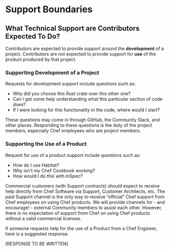 # Support Boundaries

## What Technical Support are Contributors Expected To Do?

Contributors are expected to provide support around the **development** of a project. Contributors are not expected to provide support for **use** of the product produced by that project. 

### Supporting Development of a Project

Requests for development support include questions such as:
* Why did you choose this Rust crate over this other one?
* Can I get some help understanding what this particular section of code does?
* If I were looking for this functionality in the code, where would I start?

These questions may come in through GitHub, the Community Slack, and other places. Responding to these questions is the duty of the project members, especially Chef employees who are project members.

### Supporting the Use of a Product

Request for use of a product support include questions such as:
* How do I use Habitat?
* Why isn't my Chef Cookbook working?
* How would I do this with InSpec?

Commercial customers (with Support contracts) should expect to receive help directly from Chef Software via Support, Customer Architects, etc. The paid Support channel is the only way to receive “official” Chef support from Chef employees on using Chef products. We will provide channels for - and encourage! - external Community members to assist each other. However, there is no expectation of support from Chef on using Chef products without a valid commercial licenses.

If someone requests help for the use of a Product from a Chef Engineer, here is a suggested response.

[RESPONSE TO BE WRITTEN]

